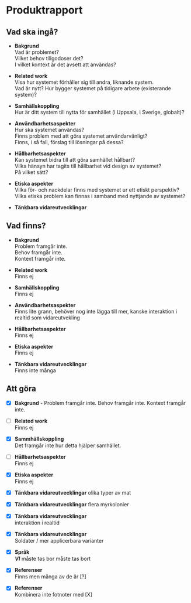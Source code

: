 # Produktrapport
## Vad ska ingå?
- **Bakgrund** \
  Vad är problemet? \
  Vilket behov tillgodoser det? \
  I vilket kontext är det avsett att användas?

- **Related work** \
  Visa hur systemet förhåller sig till andra, liknande system. \
  Vad är nytt? Hur bygger systemet på tidigare arbete (existerande system)?

- **Samhällskoppling** \
  Hur är ditt system till nytta för samhället (i Uppsala, i Sverige, globalt)?

- **Användbarhetsaspekter** \
  Hur ska systemet användas? \
  Finns problem med att göra systemet användarvänligt? \
  Finns, i så fall, förslag till lösningar på dessa?

- **Hållbarhetsaspekter** \
  Kan systemet bidra till att göra samhället hållbart? \
  Vilka hänsyn har tagits till hållbarhet vid design av systemet? \
  På vilket sätt?

 - **Etiska aspekter** \
  Vilka för- och nackdelar finns med systemet ur ett etiskt perspektiv? \
  Vilka etiska problem kan finnas i samband med nyttjande av systemet?

 - **Tänkbara vidareutvecklingar**


## Vad finns?
- **Bakgrund** \
  Problem framgår inte. \
  Behov framgår inte. \
  Kontext framgår inte.

- **Related work** \
  Finns ej 

- **Samhällskoppling** \
  Finns ej

- **Användbarhetsaspekter** \
  Finns lite grann, behöver nog inte lägga till mer, kanske interaktion i realtid som vidareutvekling

- **Hållbarhetsaspekter** \
  Finns ej
- **Etiska aspekter** \
  Finns ej

- **Tänkbara vidareutvecklingar** \
  Finns inte många


## Att göra
- [x] **Bakgrund** - Problem framgår inte. Behov framgår inte. Kontext framgår inte.

- [ ] **Related work** \
  Finns ej

- [x] **Sammhällskoppling** \
  Det framgår inte hur detta hjälper samhället.

- [ ] **Hållbarhetsaspekter** \
  Finns ej

- [x] **Etiska aspekter** \
  Finns ej

- [x] **Tänkbara vidareutvecklingar** olika typer av mat
- [x] **Tänkbara vidareutvecklingar** flera myrkolonier
- [x] **Tänkbara vidareutvecklingar** \
  interaktion i realtid
- [x] **Tänkbara vidareutvecklingar** \
  Soldater / mer applicerbara varianter

- [x] **Språk** \
   ***VI*** måste tas bor måste tas bort

- [x] **Referenser** \
   Finns men många av de är [?]
- [x] **Referenser** \
  Kombinera inte fotnoter med [X]
